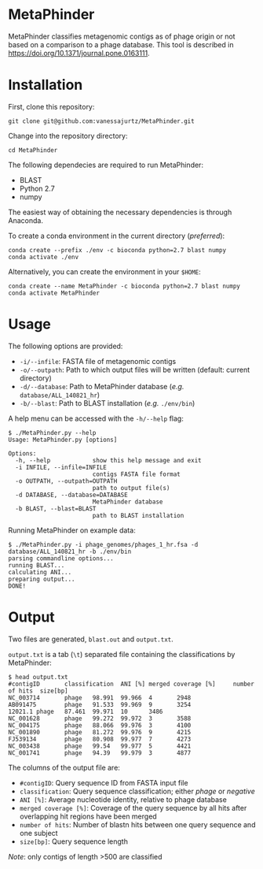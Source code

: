 # MetaPhinder

MetaPhinder classifies metagenomic contigs as of phage origin or not based on a comparison to a phage database. This tool is described in https://doi.org/10.1371/journal.pone.0163111.

# Installation

First, clone this repository:

```
git clone git@github.com:vanessajurtz/MetaPhinder.git
```

Change into the repository directory:

```
cd MetaPhinder
```

The following dependecies are required to run MetaPhinder:

* BLAST
* Python 2.7
* numpy

The easiest way of obtaining the necessary dependencies is through Anaconda.

To create a conda environment in the current directory (*preferred*):

```
conda create --prefix ./env -c bioconda python=2.7 blast numpy
conda activate ./env
```

Alternatively, you can create the environment in your `$HOME`:

```
conda create --name MetaPhinder -c bioconda python=2.7 blast numpy
conda activate MetaPhinder
```

# Usage

The following options are provided:

* `-i/--infile`: FASTA file of metagenomic contigs
* `-o/--outpath`: Path to which output files will be written (default: current directory)
* `-d/--database`: Path to MetaPhinder database (*e.g.* `database/ALL_140821_hr`)
* `-b/--blast`: Path to BLAST installation (*e.g.* `./env/bin`)

A help menu can be accessed with the `-h/--help` flag:

```
$ ./MetaPhinder.py --help
Usage: MetaPhinder.py [options]

Options:
  -h, --help            show this help message and exit
  -i INFILE, --infile=INFILE
                        contigs FASTA file format
  -o OUTPATH, --outpath=OUTPATH
                        path to output file(s)
  -d DATABASE, --database=DATABASE
                        MetaPhinder database
  -b BLAST, --blast=BLAST
                        path to BLAST installation
```

Running MetaPhinder on example data:

```
$ ./MetaPhinder.py -i phage_genomes/phages_1_hr.fsa -d database/ALL_140821_hr -b ./env/bin
parsing commandline options...
running BLAST...
calculating ANI...
preparing output...
DONE!
```

# Output

Two files are generated, `blast.out` and `output.txt`.

`output.txt` is a tab (`\t`) separated file containing the classifications by MetaPhinder:

```
$ head output.txt
#contigID       classification  ANI [%] merged coverage [%]     number of hits  size[bp]
NC_003714       phage   98.991  99.966  4       2948
AB091475        phage   91.533  99.969  9       3254
12021.1 phage   87.461  99.971  10      3486
NC_001628       phage   99.272  99.972  3       3588
NC_004175       phage   88.066  99.976  3       4100
NC_001890       phage   81.272  99.976  9       4215
FJ539134        phage   80.908  99.977  7       4273
NC_003438       phage   99.54   99.977  5       4421
NC_001741       phage   94.39   99.979  3       4877
```

The columns of the output file are:

* `#contigID`: Query sequence ID from FASTA input file
* `classification`: Query sequence classification; either *phage* or *negative*
* `ANI [%]`: Average nucleotide identity, relative to phage database
* `merged coverage [%]`: Coverage of the query sequence by all hits after overlapping hit regions have been merged
* `number of hits`: Number of blastn hits between one query sequence and one subject
* `size[bp]`: Query sequence length

*Note*: only contigs of length >500 are classified
